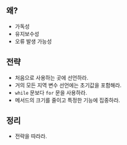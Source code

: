 ## 왜?

- 가독성
- 유지보수성
- 오류 발생 가능성

## 전략

- 처음으로 사용하는 곳에 선언하라.
- 거의 모든 지역 변수 선언에는 초기값을 포함해라.
- `while` 문보다 `for` 문을 사용하라.
- 메서드의 크기를 줄이고 특정한 기능에 집중하라.

## 정리

- 전략을 따라라.